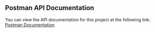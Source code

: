 ## Postman API Documentation
You can view the API documentation for this project at the following link:
[Postman Documentation](https://your-postman-doc-link.com)
